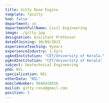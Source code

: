 ```yaml
---
title: Gitty Rose Eugine
template: faculty
hod: false
department: ce
departmentFullName: Civil Engineering
image: ./gitty.jpg
designation: Assistant Professor
dateOfJoining: 30/09/2013
experienceTeaching: 9years
experienceIndustry: 1.5yrs
ugAndInstitution: "CET/University of Kerala."
pgAndInstitution: "CET/University of Kerala"
subject: Geotechnical Engineering
phd: NIL
specialization: NIL
otherData: "NIL"
mobileNumber: 9846418556
mailid: gitty.rose@gmail.com
position: 5
---
```

